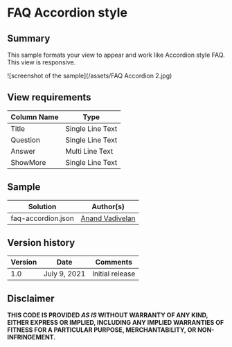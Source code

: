 # FAQ Accordion style

## Summary
This sample formats your view to appear and work like Accordion style FAQ.
This view is responsive.

![screenshot of the sample](/assets/FAQ Accordion 2.jpg)

## View requirements

Column Name   |Type
--------------|--------------
Title         | Single Line Text
Question      | Single Line Text
Answer     | Multi Line Text
ShowMore     | Single Line Text

## Sample

Solution                        |Author(s)
--------------------------------|---------------------------
faq-accordion.json   |[Anand Vadivelan](https://www.linkedin.com/in/anandavadivelan-v-89443012/)

## Version history

Version |Date              |Comments
--------|------------------|--------------------------------
1.0     |July 9, 2021  |Initial release


## Disclaimer
**THIS CODE IS PROVIDED *AS IS* WITHOUT WARRANTY OF ANY KIND, EITHER EXPRESS OR IMPLIED, INCLUDING ANY IMPLIED WARRANTIES OF FITNESS FOR A PARTICULAR PURPOSE, MERCHANTABILITY, OR NON-INFRINGEMENT.**

